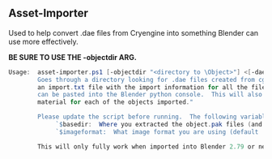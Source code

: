 ## Asset-Importer
Used to help convert .dae files from Cryengine into something Blender can use more effectively.

**BE SURE TO USE THE -objectdir ARG.**

```powershell
Usage:  asset-importer.ps1 [-objectdir "<directory to \Object>"] <[-dae]|[-obj]> <-imageformat [dds|tif]>"
        Goes through a directory looking for .dae files created from cgf-converter and makes"
        an import.txt file with the import information for all the files in the directory.  This"
        can be pasted into the Blender python console.  This will also create the proper Cycles "
        material for each of the objects imported."

        Please update the script before running.  The following variables need to be properly defined:"
             `$basedir:  Where you extracted the object.pak files (and skins)"
             `$imageformat:  What image format you are using (default .dds)"

        This will only fully work when imported into Blender 2.79 or newer, as it uses the PrincipledBSDF shader."
```
